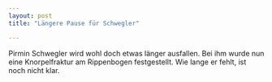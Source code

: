 ```yaml
---
layout: post
title: "Längere Pause für Schwegler"

---
```


Pirmin Schwegler wird wohl doch etwas länger ausfallen. Bei ihm wurde nun eine Knorpelfraktur am Rippenbogen festgestellt. Wie lange er fehlt, ist noch nicht klar.


